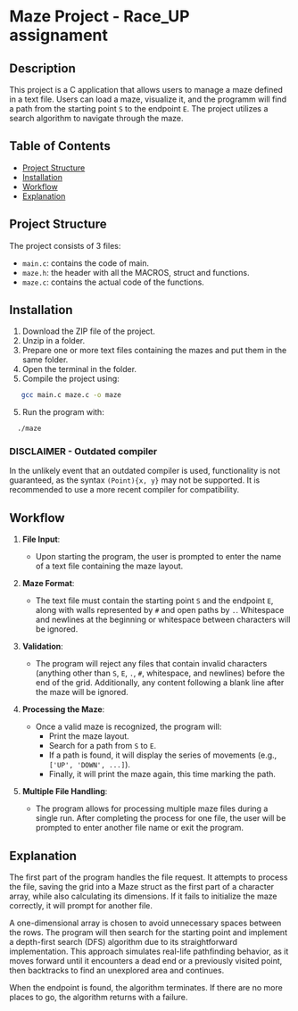 # Maze Project - Race_UP assignament

## Description

This project is a C application that allows users to manage a maze defined in a text file. Users can load a maze, visualize it, and the programm will find a path from the starting point `S` to the endpoint `E`. The project utilizes a search algorithm to navigate through the maze.

## Table of Contents

- [Project Structure](#project-structure)
- [Installation](#installation)
- [Workflow](#workflow)
- [Explanation](#explanation)


## Project Structure

The project consists of 3 files:
- `main.c`: contains the code of main.
- `maze.h`: the header with all the MACROS, struct and functions.
- `maze.c`: contains the actual code of the functions.

## Installation

1. Download the ZIP file of the project.
1. Unzip in a folder.
2. Prepare one or more text files containing the mazes and put them in the same folder.
3. Open the terminal in the folder.
4. Compile the project using:

```bash
   gcc main.c maze.c -o maze
```
5. Run the program with:

```bash
  ./maze
```

### DISCLAIMER - Outdated compiler

In the unlikely event that an outdated compiler is used, functionality is not guaranteed, as the syntax `(Point){x, y}` may not be supported. It is recommended to use a more recent compiler for  compatibility.


## Workflow

1. **File Input**: 
   - Upon starting the program, the user is prompted to enter the name of a text file containing the maze layout.

2. **Maze Format**: 
   - The text file must contain the starting point `S` and the endpoint `E`, along with walls represented by `#` and open paths by `.`. Whitespace and newlines at the beginning or whitespace between characters will be ignored.

3. **Validation**: 
   - The program will reject any files that contain invalid characters (anything other than `S`, `E`, `.`, `#`, whitespace, and newlines) before the end of the grid. Additionally, any content following a blank line after the maze will be ignored.

4. **Processing the Maze**:
   - Once a valid maze is recognized, the program will:
     - Print the maze layout.
     - Search for a path from `S` to `E`.
     - If a path is found, it will display the series of movements (e.g., `['UP', 'DOWN', ...]`).
     - Finally, it will print the maze again, this time marking the path.

5. **Multiple File Handling**: 
   - The program allows for processing multiple maze files during a single run. After completing the process for one file, the user will be prompted to enter another file name or exit the program.
  

## Explanation


The first part of the program handles the file request. It attempts to process the file, saving the grid into a Maze struct as the first part of a character array, while also calculating its dimensions. If it fails to initialize the maze correctly, it will prompt for another file.

A one-dimensional array is chosen to avoid unnecessary spaces between the rows. The program will then search for the starting point and implement a depth-first search (DFS) algorithm due to its straightforward implementation. This approach simulates real-life pathfinding behavior, as it moves forward until it encounters a dead end or a previously visited point, then backtracks to find an unexplored area and continues.

When the endpoint is found, the algorithm terminates. If there are no more places to go, the algorithm returns with a failure.






